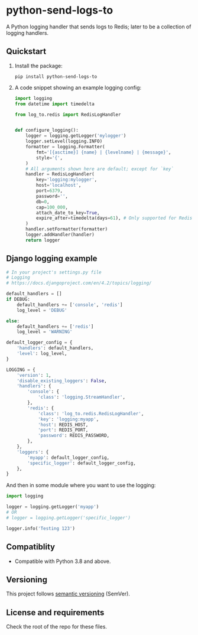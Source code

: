 python-send-logs-to
===================
A Python logging handler that sends logs to Redis; later to be a collection
of logging handlers.




Quickstart
----------

1. Install the package:
   ```
   pip install python-send-logs-to
   ```

1. A code snippet showing an example logging config:

   ```python
   import logging
   from datetime import timedelta

   from log_to.redis import RedisLogHandler


   def configure_logging():
       logger = logging.getLogger('mylogger')
       logger.setLevel(logging.INFO)
       formatter = logging.Formatter(
           fmt='[{asctime}] {name} | {levelname} | {message}',
           style='{',
       )
       # All arguments shown here are default; except for `key`
       handler = RedisLogHandler(
           key='logging:mylogger',
           host='localhost',
           port=6379,
           password='',
           db=0,
           cap=100_000,
           attach_date_to_key=True,
           expire_after=timedelta(days=61), # Only supported for Redis 7 or higher
       )
       handler.setFormatter(formatter)
       logger.addHandler(handler)
       return logger
   ```


Django logging example
----------------------

```python
# In your project's settings.py file
# Logging
# https://docs.djangoproject.com/en/4.2/topics/logging/

default_handlers = []
if DEBUG:
    default_handlers += ['console', 'redis']
    log_level = 'DEBUG'

else:
    default_handlers += ['redis']
    log_level = 'WARNING'

default_logger_config = {
    'handlers': default_handlers,
    'level': log_level,
}

LOGGING = {
    'version': 1,
    'disable_existing_loggers': False,
    'handlers': {
        'console': {
            'class': 'logging.StreamHandler',
        },
        'redis': {
            'class': 'log_to.redis.RedisLogHandler',
            'key': 'logging:myapp',
            'host': REDIS_HOST,
            'port': REDIS_PORT,
            'password': REDIS_PASSWORD,
        },
    },
    'loggers': {
        'myapp': default_logger_config,
        'specific_logger': default_logger_config,
    },
}
```

And then in some module where you want to use the logging:

```python
import logging

logger = logging.getLogger('myapp')
# OR
# logger = logging.getLogger('specific_logger')

logger.info('Testing 123')
```


Compatiblity
------------
- Compatible with Python 3.8 and above.


Versioning
----------
This project follows [semantic versioning][1] (SemVer).


License and requirements
------------------------
Check the root of the repo for these files.




[//]: # (Links)

[1]: https://semver.org/
